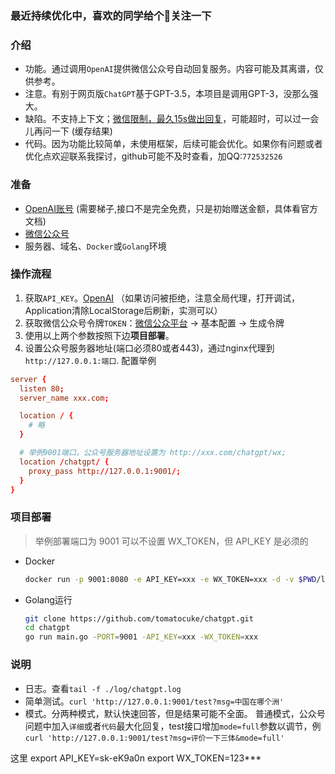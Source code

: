 ### 最近持续优化中，喜欢的同学给个🌟关注一下
### 介绍
- 功能。通过调用`OpenAI`提供微信公众号自动回复服务。内容可能及其离谱，仅供参考。
- 注意。有别于网页版`ChatGPT`基于GPT-3.5，本项目是调用GPT-3，没那么强大。
- 缺陷。不支持上下文；[微信限制，最久15s做出回复](https://developers.weixin.qq.com/doc/offiaccount/Message_Management/Passive_user_reply_message.html)，可能超时，可以过一会儿再问一下 (缓存结果)  
- 代码。因为功能比较简单，未使用框架，后续可能会优化。如果你有问题或者优化点欢迎联系我探讨，github可能不及时查看，加QQ:`772532526`

### 准备
- [OpenAI账号](https://beta.openai.com) (需要梯子,接口不是完全免费，只是初始赠送金额，具体看官方文档)
- [微信公众号](https://mp.weixin.qq.com/)
- 服务器、域名、`Docker`或`Golang`环境

### 操作流程
1. 获取`API_KEY`。[OpenAI](https://beta.openai.com/account/api-keys) （如果访问被拒绝，注意全局代理，打开调试，Application清除LocalStorage后刷新，实测可以）
2. 获取微信公众号令牌`TOKEN`：[微信公众平台](https://mp.weixin.qq.com/) -> 基本配置 -> 生成令牌 
3. 使用以上两个参数按照下边**项目部署**。
4. 设置公众号服务器地址(端口必须80或者443)，通过nginx代理到`http://127.0.0.1:端口`. 配置举例
  ```conf
  server {
    listen 80;
    server_name xxx.com;

    location / {
      # 略
    }

    # 举例9001端口，公众号服务器地址设置为 http://xxx.com/chatgpt/wx; 
    location /chatgpt/ {
      proxy_pass http://127.0.0.1:9001/;
    }
  }
  ```


### 项目部署
> 举例部署端口为 9001
> 可以不设置 WX_TOKEN，但 API_KEY 是必须的

- Docker
  ```bash
  docker run -p 9001:8080 -e API_KEY=xxx -e WX_TOKEN=xxx -d -v $PWD/log:/app/log tomatocuke/openai
  ```
- Golang运行
  ```bash 
  git clone https://github.com/tomatocuke/chatgpt.git
  cd chatgpt
  go run main.go -PORT=9001 -API_KEY=xxx -WX_TOKEN=xxx 
  ```

### 说明
- 日志。查看`tail -f ./log/chatgpt.log`
- 简单测试。`curl 'http://127.0.0.1:9001/test?msg=中国在哪个洲'` 
- 模式。分两种模式，默认快速回答，但是结果可能不全面。 普通模式，公众号问题中加入`详细`或者`代码`最大化回复，test接口增加`mode=full`参数以调节，例 `curl 'http://127.0.0.1:9001/test?msg=评价一下三体&mode=full'`

这里
export API_KEY=sk-eK9a0n
export WX_TOKEN=123***

